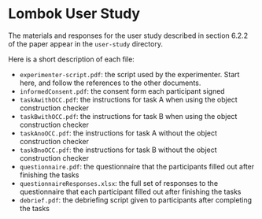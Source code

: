 Lombok User Study
=================

The materials and responses for the user study described in section 6.2.2 of the paper appear in the `user-study` directory.

Here is a short description of each file:

* `experimenter-script.pdf`: the script used by the experimenter. Start here, and follow the references to the other documents.
* `informedConsent.pdf`: the consent form each participant signed
* `taskAwithOCC.pdf`: the instructions for task A when using the object construction checker
* `taskBwithOCC.pdf`: the instructions for task B when using the object construction checker
* `taskAnoOCC.pdf`: the instructions for task A without the object construction checker
* `taskBnoOCC.pdf`: the instructions for task B without the object construction checker
* `questionnaire.pdf`: the questionnaire that the participants filled out after finishing the tasks
* `questionnaireResponses.xlsx`: the full set of responses to the questionnaire that each participant filled out after finishing the tasks
* `debrief.pdf`: the debriefing script given to participants after completing the tasks

